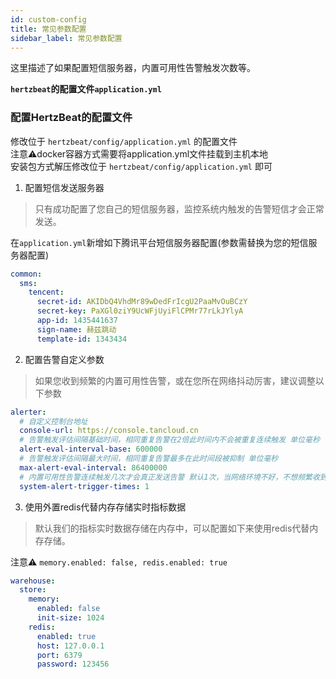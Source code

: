 ```yaml
---
id: custom-config  
title: 常见参数配置           
sidebar_label: 常见参数配置      
---
```


这里描述了如果配置短信服务器，内置可用性告警触发次数等。

**`hertzbeat`的配置文件`application.yml`**     

### 配置HertzBeat的配置文件    
   修改位于 `hertzbeat/config/application.yml` 的配置文件    
   注意⚠️docker容器方式需要将application.yml文件挂载到主机本地   
   安装包方式解压修改位于 `hertzbeat/config/application.yml` 即可     

1. 配置短信发送服务器

> 只有成功配置了您自己的短信服务器，监控系统内触发的告警短信才会正常发送。  

在`application.yml`新增如下腾讯平台短信服务器配置(参数需替换为您的短信服务器配置)  
```yaml
common:
  sms:
    tencent:
      secret-id: AKIDbQ4VhdMr89wDedFrIcgU2PaaMvOuBCzY
      secret-key: PaXGl0ziY9UcWFjUyiFlCPMr77rLkJYlyA
      app-id: 1435441637
      sign-name: 赫兹跳动
      template-id: 1343434
```

2. 配置告警自定义参数  

> 如果您收到频繁的内置可用性告警，或在您所在网络抖动厉害，建议调整以下参数 

```yaml
alerter:
  # 自定义控制台地址
  console-url: https://console.tancloud.cn
  # 告警触发评估间隔基础时间，相同重复告警在2倍此时间内不会被重复连续触发 单位毫秒
  alert-eval-interval-base: 600000
  # 告警触发评估间隔最大时间，相同重复告警最多在此时间段被抑制 单位毫秒
  max-alert-eval-interval: 86400000
  # 内置可用性告警连续触发几次才会真正发送告警 默认1次，当网络环境不好，不想频繁收到可用性告警时，可将此值调大(3)  
  system-alert-trigger-times: 1
```

3. 使用外置redis代替内存存储实时指标数据  

> 默认我们的指标实时数据存储在内存中，可以配置如下来使用redis代替内存存储。 

注意⚠️ `memory.enabled: false, redis.enabled: true` 
```yaml
warehouse:
  store:
    memory:
      enabled: false
      init-size: 1024
    redis:
      enabled: true
      host: 127.0.0.1
      port: 6379
      password: 123456
```
